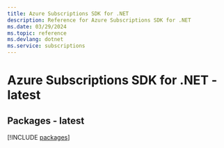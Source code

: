 ```yaml
---
title: Azure Subscriptions SDK for .NET
description: Reference for Azure Subscriptions SDK for .NET
ms.date: 03/29/2024
ms.topic: reference
ms.devlang: dotnet
ms.service: subscriptions
---
```

# Azure Subscriptions SDK for .NET - latest
## Packages - latest
[!INCLUDE [packages](subscriptions-index.md)]